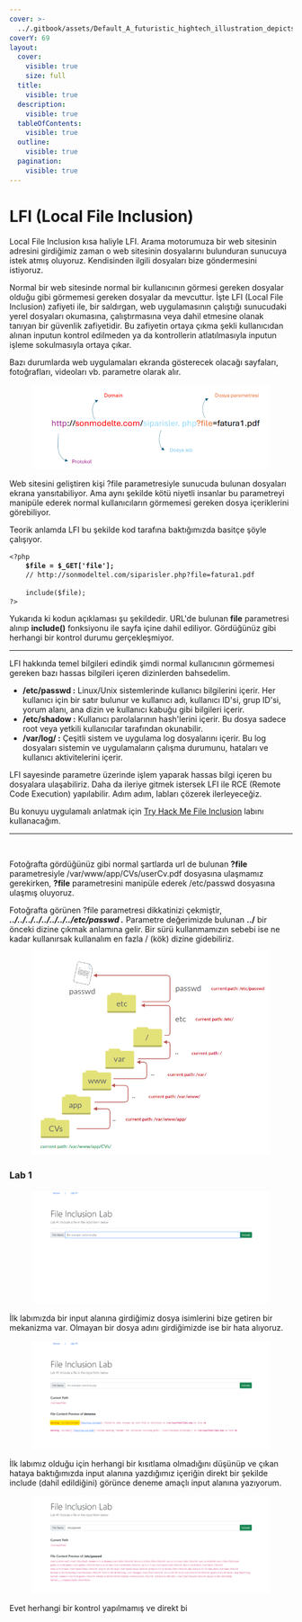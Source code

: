 ```yaml
---
cover: >-
  ../.gitbook/assets/Default_A_futuristic_hightech_illustration_depicts_the_concept_2.jpg
coverY: 69
layout:
  cover:
    visible: true
    size: full
  title:
    visible: true
  description:
    visible: true
  tableOfContents:
    visible: true
  outline:
    visible: true
  pagination:
    visible: true
---
```


# LFI (Local File Inclusion)

Local File Inclusion kısa haliyle LFI. Arama motorumuza bir web sitesinin adresini girdiğimiz zaman o web sitesinin dosyalarını bulunduran sunucuya istek atmış oluyoruz. Kendisinden ilgili dosyaları bize göndermesini istiyoruz.&#x20;

Normal bir web sitesinde normal bir kullanıcının görmesi gereken dosyalar olduğu gibi görmemesi gereken dosyalar da mevcuttur. İşte LFI (Local File Inclusion) zafiyeti ile, bir saldırgan, web uygulamasının çalıştığı sunucudaki yerel dosyaları okumasına, çalıştırmasına veya dahil etmesine olanak tanıyan bir güvenlik zafiyetidir. Bu zafiyetin ortaya çıkma şekli kullanıcıdan alınan inputun kontrol edilmeden ya da kontrollerin atlatılmasıyla inputun işleme sokulmasıyla ortaya çıkar.

Bazı durumlarda web uygulamaları ekranda gösterecek olacağı sayfaları, fotoğrafları, videoları vb. parametre olarak alır.

<figure><img src="../.gitbook/assets/httpsdomain.png" alt=""><figcaption></figcaption></figure>

Web sitesini geliştiren kişi ?file parametresiyle sunucuda bulunan dosyaları ekrana yansıtabiliyor. Ama aynı şekilde kötü niyetli insanlar bu parametreyi manipüle ederek normal kullanıcıların görmemesi gereken dosya içeriklerini görebiliyor.

Teorik anlamda LFI bu şekilde kod tarafına baktığımızda basitçe şöyle çalışıyor.

<pre><code>&#x3C;?php
<strong>    $file = $_GET['file'];
</strong>    // http://sonmodeltel.com/siparisler.php?file=fatura1.pdf
    
    include($file);
?>
</code></pre>

Yukarıda ki kodun açıklaması şu şekildedir. URL'de bulunan **file** parametresi alınıp **include()** fonksiyonu ile sayfa içine dahil ediliyor. Gördüğünüz gibi herhangi bir kontrol durumu gerçekleşmiyor.

***

LFI hakkında temel bilgileri edindik şimdi normal kullanıcının görmemesi gereken bazı hassas bilgileri içeren dizinlerden bahsedelim.

* **/etc/passwd :** Linux/Unix sistemlerinde kullanıcı bilgilerini içerir. Her kullanıcı için bir satır bulunur ve kullanıcı adı, kullanıcı ID'si, grup ID'si, yorum alanı, ana dizin ve kullanıcı kabuğu gibi bilgileri içerir.
* **/etc/shadow :** Kullanıcı parolalarının hash'lerini içerir. Bu dosya sadece root veya yetkili kullanıcılar tarafından okunabilir.
* **/var/log/ :** Çeşitli sistem ve uygulama log dosyalarını içerir. Bu log dosyaları sistemin ve uygulamaların çalışma durumunu, hataları ve kullanıcı aktivitelerini içerir.

LFI sayesinde parametre üzerinde işlem yaparak hassas bilgi içeren bu dosyalara ulaşabiliriz. Daha da ileriye gitmek istersek LFI ile RCE (Remote Code Execution) yapılabilir. Adım adım, labları çözerek ilerleyeceğiz.

Bu konuyu uygulamalı anlatmak için [Try Hack Me File Inclusion](https://tryhackme.com/r/room/fileinc) labını kullanacağım.

***

<figure><img src="../.gitbook/assets/THMFİLE.png" alt=""><figcaption></figcaption></figure>

Fotoğrafta gördüğünüz gibi normal şartlarda url de bulunan **?file** parametresiyle /var/www/app/CVs/userCv.pdf dosyasına ulaşmamız gerekirken, **?file** parametresini manipüle ederek /etc/passwd dosyasına ulaşmış oluyoruz.

Fotoğrafta görünen ?file parametresi dikkatinizi çekmiştir, _**../../../../../../../../etc/passwd .**_ Parametre değerimizde bulunan **../** bir önceki dizine çıkmak anlamına gelir. Bir sürü kullanmamızın sebebi ise ne kadar kullanırsak kullanalım en fazla / (kök) dizine gidebiliriz.

&#x20;

<figure><img src="../.gitbook/assets/currentPath.png" alt="" width="536"><figcaption></figcaption></figure>

### Lab 1

<figure><img src="../.gitbook/assets/image (1).png" alt=""><figcaption></figcaption></figure>

İlk labımızda bir input alanına girdiğimiz dosya isimlerini bize getiren bir mekanizma var. Olmayan bir dosya adını girdiğimizde ise bir hata alıyoruz.

<figure><img src="../.gitbook/assets/image (2).png" alt=""><figcaption></figcaption></figure>

İlk labımız olduğu için herhangi bir kısıtlama olmadığını düşünüp ve çıkan hataya baktığımızda input alanına yazdığımız içeriğin direkt bir şekilde include (dahil edildiğini) görünce deneme amaçlı input alanına yazıyorum.

<figure><img src="../.gitbook/assets/image (3).png" alt=""><figcaption></figcaption></figure>

Evet herhangi bir kontrol yapılmamış ve direkt bi
